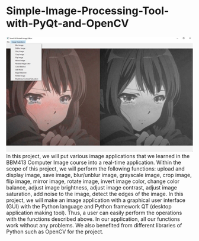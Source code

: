 # Simple-Image-Processing-Tool-with-PyQt-and-OpenCV
![Screenshot](im1.jpeg)
In this project, we will put various image applications that we learned in the BBM413
Computer Image course into a real-time application. Within the scope of this project, we will
perform the following functions: upload and display image, save image, blur/unblur image,
grayscale image, crop image, flip image, mirror image, rotate image, invert image color,
change color balance, adjust image brightness, adjust image contrast, adjust image saturation,
add noise to the image, detect the edges of the image. In this project, we will make an image
application with a graphical user interface (GUI) with the Python language and Python
framework QT (desktop application making tool). Thus, a user can easily perform the
operations with the functions described above. In our application, all our functions work
without any problems. We also benefited from different libraries of Python such as OpenCV
for the project.
